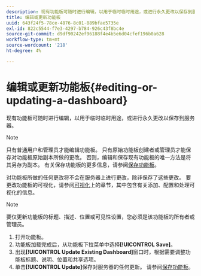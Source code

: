 ```yaml
---
description: 现有功能板可随时进行编辑，以用于临时临时用途，或进行永久更改以保存到服务器。
title: 编辑或更新功能板
uuid: 643f24f5-78ce-4876-8c01-889bfae5735e
exl-id: 822c5544-f7e3-4297-b784-926c43f8bc4e
source-git-commit: d9df90242ef96188f4e4b5e6d04cfef196b0a628
workflow-type: tm+mt
source-wordcount: '218'
ht-degree: 4%

---
```


# 编辑或更新功能板{#editing-or-updating-a-dashboard}

现有功能板可随时进行编辑，以用于临时临时用途，或进行永久更改以保存到服务器。

>[!NOTE]
>
>只有普通用户和管理员才能编辑功能板。 只有原始功能板创建者或管理员才能保存对功能板原始副本所做的更改。 否则，编辑和保存现有功能板的唯一方法是将其另存为副本。 有关保存功能板的更多信息，请参阅[保存功能板](../../../home/c-adobe-data-workbench-dashboard/c-dashboards/t-saving-a-dashboard.md#task-4132cf487bc640149c91afd0b7b0701e)。

对功能板所做的任何更改将不会在服务器上进行更改，除非保存了这些更改。 要更改功能板的可视化，请参阅[可视化](../../../home/c-adobe-data-workbench-dashboard/c-visualizations/c-visualizations.md#concept-426ed20f270f4be48ecc3574f3078d8e)上的章节，其中包含有关添加、配置和处理可视化的信息。

>[!NOTE]
>
>要仅更新功能板的标题、描述、位置或可见性设置，您必须是该功能板的所有者或管理员。

1. 打开功能板。
1. 功能板加载完成后，从功能板下拉菜单中选择&#x200B;**[!UICONTROL Save]**。
1. 出现&#x200B;**[!UICONTROL Update Existing Dashboard]**&#x200B;窗口时，根据需要调整功能板标题、说明、位置和共享选项。
1. 单击&#x200B;**[!UICONTROL Update]**&#x200B;保存对服务器的任何更新。 请参阅[保存功能板](../../../home/c-adobe-data-workbench-dashboard/c-dashboards/t-saving-a-dashboard.md#task-4132cf487bc640149c91afd0b7b0701e)。
